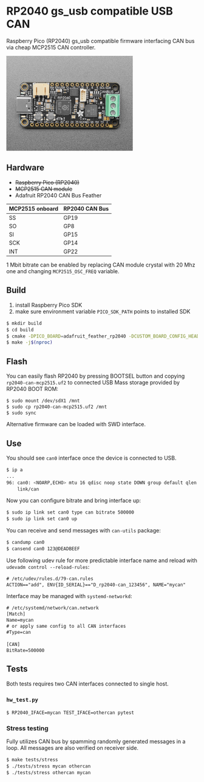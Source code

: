 # RP2040 gs_usb compatible USB CAN

Raspberry Pico (RP2040) gs_usb compatible firmware interfacing CAN bus via cheap MCP2515 CAN controller.

<img src="docs/rp2040-can-bus.jpg" height="250px">


## Hardware
- ~~Raspberry Pico (RP2040)~~
- ~~MCP2515 CAN module~~
- Adafruit RP2040 CAN Bus Feather

<!--CAN Transceiver TJA1050 on CAN module requires 5V, but Raspberry Pico is not 5V tolerant. So the path on the module should be cut off and 5V wire should be soldered directly on TJA1050 Pin 3 like on the following image:-->
<!--<img src="docs/module_fix.jpg" height="250px">-->

| MCP2515 onboard        | RP2040 CAN Bus |
|------------------------|----------------|
| SS                     | GP19           |
| SO                     | GP8            |
| SI                     | GP15           |
| SCK                    | GP14           |
| INT                    | GP22           |

1 Mbit bitrate can be enabled by replacing CAN module crystal with 20 Mhz one and changing `MCP2515_OSC_FREQ` variable.

## Build
1. install Raspberry Pico SDK
2. make sure environment variable `PICO_SDK_PATH` points to installed SDK

```sh
$ mkdir build
$ cd build
$ cmake -DPICO_BOARD=adafruit_feather_rp2040 -DCUSTOM_BOARD_CONFIG_HEADER_FILES=$PWD/../adafruit_feather_can_rp2040.h ..
$ make -j$(nproc)
```

## Flash
You can easily flash RP2040 by pressing BOOTSEL button and copying `rp2040-can-mcp2515.uf2` to connected USB Mass storage provided by RP2040 BOOT ROM:
```
$ sudo mount /dev/sdX1 /mnt
$ sudo cp rp2040-can-mcp2515.uf2 /mnt
$ sudo sync
```

Alternative firmware can be loaded with SWD interface.

## Use
You should see `can0` interface once the device is connected to USB.
```sh
$ ip a
...
96: can0: <NOARP,ECHO> mtu 16 qdisc noop state DOWN group default qlen 10
    link/can
```

Now you can configure bitrate and bring interface up:
```sh
$ sudo ip link set can0 type can bitrate 500000
$ sudo ip link set can0 up
```

You can receive and send messages with `can-utils` package:
```sh
$ candump can0
$ cansend can0 123@DEADBEEF
```

Use following udev rule for more predictable interface name and reload with `udevadm control --reload-rules`:
```
# /etc/udev/rules.d/79-can.rules
ACTION=="add", ENV{ID_SERIAL}=="D_rp2040-can_123456", NAME="mycan"
```

Interface may be managed with `systemd-networkd`:
```
# /etc/systemd/network/can.network
[Match]
Name=mycan
# or apply same config to all CAN interfaces
#Type=can

[CAN]
BitRate=500000
```

## Tests
Both tests requires two CAN interfaces connected to single host.

### `hw_test.py`
```sh
$ RP2040_IFACE=mycan TEST_IFACE=othercan pytest
```

### Stress testing
Fully utilizes CAN bus by spamming randomly generated messages in a loop. All messages are also verified on receiver side. 
```sh
$ make tests/stress
$ ./tests/stress mycan othercan
$ ./tests/stress othercan mycan
```


